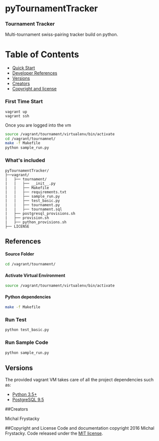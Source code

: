 # pyTournamentTracker
### Tournament Tracker
Multi-tournament swiss-pairing tracker build on python.
# Table of Contents

*   [Quick Start](#first-time-start)
*   [Developer References](#references)
*   [Versions](#versions)
*   [Creators](#creators)
*   [Copyright and license](#copyright-and-license)

### First Time Start
```
vagrant up
vagrant ssh  
```
<a name="quick-start"></a>Once you are logged into the vm
``` bash
source /vagrant/tournament/virtualenv/bin/activate
cd /vagrant/tournamnet/
make -f Makefile
python sample_run.py    
```

### What's included

```
pyTournamentTracker/
├──vagrant/
|   ├── tournament/
|   |   ├── __init__.py
|   |   ├── Makefile
|   |   ├── requirements.txt
|   |   ├── sample_run.py
|   |   ├── test_basic.py
|   |   ├── tournament.py
|   |   ├── tournament.sql
|   ├── postgresql_provisions.sh
|   ├── provision.sh
|   ├── python_provisions.sh
├── LICENSE
```
## References

#### Source Folder

``` bash
cd /vagrant/tournament/
```

#### Activate Virtual Environment

``` bash
source /vagrant/tournament/virtualenv/bin/activate
```

#### Python dependencies

``` bash
make -f Makefile
```

### Run Test
```bash
python test_basic.py
```

### Run Sample Code
```bash
python sample_run.py
```

## Versions
The provided vagrant VM takes care of all the project dependencies such as:
*   [Python 3.5+](https://docs.python.org/3/whatsnew/3.5.html)
*   [PostgreSQL 9.5](https://wiki.postgresql.org/wiki/What's_new_in_PostgreSQL_9.5)

##Creators

Michal Frystacky

##Copyright and License
Code and documentation copyright 2016 Michal Frystacky. Code released under the [MIT license](https://github.com/MFry/pyTournamentTracker/blob/master/LICENSE).
